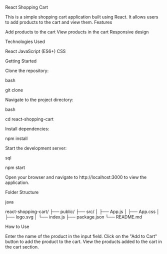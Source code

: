 React Shopping Cart

This is a simple shopping cart application built using React. It allows users to add products to the cart and view them. Features

Add products to the cart
View products in the cart
Responsive design

Technologies Used

React
JavaScript (ES6+)
CSS

Getting Started

Clone the repository:

bash

git clone

Navigate to the project directory:

bash

cd react-shopping-cart

Install dependencies:

npm install

Start the development server:

sql

npm start

Open your browser and navigate to http://localhost:3000 to view the application.

Folder Structure

java

react-shopping-cart/ ├── public/ ├── src/ │ ├── App.js │ ├── App.css │ ├── logo.svg │ └── index.js ├── package.json └── README.md

How to Use

Enter the name of the product in the input field.
Click on the "Add to Cart" button to add the product to the cart.
View the products added to the cart in the cart section.

